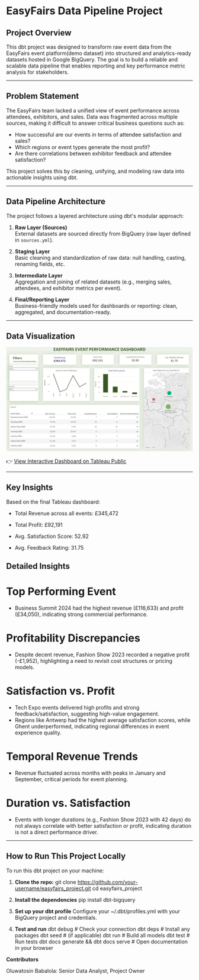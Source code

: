 # EasyFairs Data Pipeline Project

## Project Overview

This dbt project was designed to transform raw event data from the EasyFairs event platform(demo dataset) into structured and analytics-ready datasets hosted in Google BigQuery. The goal is to build a reliable and scalable data pipeline that enables reporting and key performance metric analysis for stakeholders.

---

## Problem Statement

The EasyFairs team lacked a unified view of event performance across attendees, exhibitors, and sales. Data was fragmented across multiple sources, making it difficult to answer critical business questions such as:

- How successful are our events in terms of attendee satisfaction and sales?
- Which regions or event types generate the most profit?
- Are there correlations between exhibitor feedback and attendee satisfaction?

This project solves this by cleaning, unifying, and modeling raw data into actionable insights using dbt.

---

## Data Pipeline Architecture

The project follows a layered architecture using dbt's modular approach:

1. **Raw Layer (Sources)**  
   External datasets are sourced directly from BigQuery (raw layer defined in `sources.yml`).

2. **Staging Layer**  
   Basic cleaning and standardization of raw data: null handling, casting, renaming fields, etc.

3. **Intermediate Layer**  
   Aggregation and joining of related datasets (e.g., merging sales, attendees, and exhibitor metrics per event).

4. **Final/Reporting Layer**  
   Business-friendly models used for dashboards or reporting: clean, aggregated, and documentation-ready.

---

## Data Visualization

![EasyFairs Dashboard](snapshots/easyfairs_dashboard.png)

👉 [View Interactive Dashboard on Tableau Public](https://public.tableau.com/app/profile/babalolatosin/viz/Easyfairs/Dashboard1?publish=yes)

---


## Key Insights

Based on the final Tableau dashboard:

- Total Revenue across all events: £345,472

- Total Profit: £92,191

- Avg. Satisfaction Score: 52.92

- Avg. Feedback Rating: 31.75

## Detailed Insights

# Top Performing Event
- Business Summit 2024 had the highest revenue (£116,633) and profit (£34,050), indicating strong commercial performance.

# Profitability Discrepancies
- Despite decent revenue, Fashion Show 2023 recorded a negative profit (-£1,952), highlighting a need to revisit cost structures or pricing models.

# Satisfaction vs. Profit
- Tech Expo events delivered high profits and strong feedback/satisfaction, suggesting high-value engagement.
- Regions like Antwerp had the highest average satisfaction scores, while Ghent underperformed, indicating regional differences in event experience quality.

# Temporal Revenue Trends
- Revenue fluctuated across months with peaks in January and September, critical periods for event planning.

# Duration vs. Satisfaction

- Events with longer durations (e.g., Fashion Show 2023 with 42 days) do not always correlate with better satisfaction or profit, indicating duration is not a direct performance driver.

---

## How to Run This Project Locally

To run this dbt project on your machine:

1. **Clone the repo:**
   git clone https://github.com/your-username/easyfairs_project.git
   cd easyfairs_project

2. **Install the dependencies**
pip install dbt-bigquery

3. **Set up your dbt profile**
Configure your ~/.dbt/profiles.yml with your BigQuery project and credentials.

4. **Test and run**
dbt debug      # Check your connection
dbt deps       # Install any packages
dbt seed       # (if applicable)
dbt run        # Build all models
dbt test       # Run tests
dbt docs generate && dbt docs serve  # Open documentation in your browser

**Contributors**

Oluwatosin Babalola: Senior Data Analyst, Project Owner

